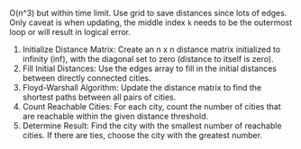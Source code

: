 O(n^3) but within time limit. Use grid to save distances since lots of edges. Only caveat is w​hen updating, the middle index `k` needs to be the outermost loop or will result in logical error.
1. Initialize Distance Matrix: Create an n x n distance matrix initialized to infinity (inf), with the diagonal set to zero (distance to itself is zero).
1. Fill Initial Distances: Use the edges array to fill in the initial distances between directly connected cities.
2. Floyd-Warshall Algorithm: Update the distance matrix to find the shortest paths between all pairs of cities.
3. Count Reachable Cities: For each city, count the number of cities that are reachable within the given distance threshold.
4. Determine Result: Find the city with the smallest number of reachable cities. If there are ties, choose the city with the greatest number.
